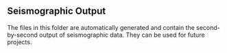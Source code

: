 ## Seismographic Output
The files in this folder are automatically generated and contain the second-by-second output of seismographic data. They can be used for future projects.